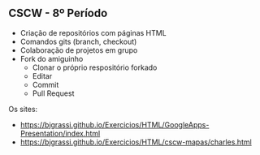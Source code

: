 ## CSCW - 8º Período
- Criação de repositórios com páginas HTML
- Comandos gits (branch, checkout)
- Colaboração de projetos em grupo
- Fork do amiguinho 
    - Clonar o próprio respositório forkado 
    - Editar
    - Commit
    - Pull Request

Os sites:
- https://bjgrassi.github.io/Exercicios/HTML/GoogleApps-Presentation/index.html
- https://bjgrassi.github.io/Exercicios/HTML/cscw-mapas/charles.html


